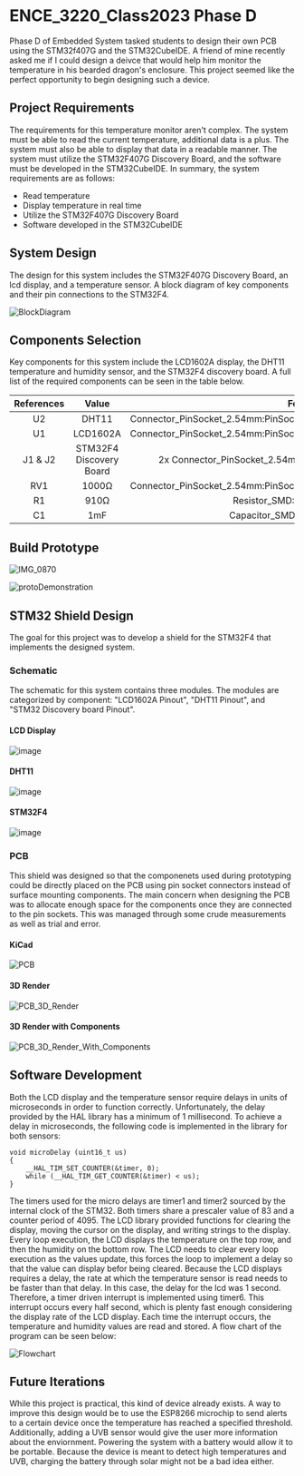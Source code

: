 # **ENCE_3220_Class2023 Phase D**
Phase D of Embedded System tasked students to design their own PCB using the STM32f407G and the STM32CubeIDE. A friend of mine recently asked me if I could design a deivce that would help him monitor the temperature in his bearded dragon's enclosure. This project seemed like the perfect opportunity to begin designing such a device. 

## Project Requirements
The requirements for this temperature monitor aren't complex. The system must be able to read the current temperature, additional data is a plus. The system must also be able to display that data in a readable manner. The system must utilize the STM32F407G Discovery Board, and the software must be developed in the STM32CubeIDE. In summary, the system requirements are as follows: 
- Read temperature
- Display temperature in real time
- Utilize the STM32F407G Discovery Board
- Software developed in the STM32CubeIDE

## System Design
The design for this system includes the STM32F407G Discovery Board, an lcd display, and a temperature sensor. A block diagram of key components and their pin connections to the STM32F4. 

![BlockDiagram](https://github.com/tobywerthan/ENCE_3220_Class2023/assets/55803740/9897b5c9-fc0e-41f9-b31e-4a299957a8f5)

## Components Selection
Key components for this system include the LCD1602A display, the DHT11 temperature and humidity sensor, and the STM32F4 discovery board. A full list of the required components can be seen in the table below. 

| References  | Value       | Footprint   |
| :-----------: | :-----------: | :-----------: |
| U2 | DHT11 | Connector_PinSocket_2.54mm:PinSocket_1x03_P2.54mm_Vertical_SMD_Pin1Right |
| U1 | LCD1602A | Connector_PinSocket_2.54mm:PinSocket_1x16_P2.54mm_Vertical_SMD_Pin1Right |
| J1 & J2 | STM32F4 Discovery Board | 2x Connector_PinSocket_2.54mm:PinSocket_2x25_P2.54mm_Vertical |
| RV1 | 1000Ω | Connector_PinSocket_2.54mm:PinSocket_1x05_P2.54mm_Vertical_SMD_Pin1Right |
| R1 | 910Ω | Resistor_SMD:R_0603_1608Metric |
| C1 | 1mF | Capacitor_SMD:C_0603_1608Metric |

## Build Prototype

![IMG_0870](https://github.com/tobywerthan/ENCE_3220_Class2023/assets/55803740/7569cad7-967c-473b-aba5-546d0cd26ed9)

![protoDemonstration](https://github.com/tobywerthan/ENCE_3220_Class2023/assets/55803740/e6799e15-ed2a-4392-bff5-4d4d19ab7fee)

## STM32 Shield Design
The goal for this project was to develop a shield for the STM32F4 that implements the designed system. 

### Schematic
The schematic for this system contains three modules. The modules are categorized by component: "LCD1602A Pinout", "DHT11 Pinout", and "STM32 Discovery board Pinout". 

#### LCD Display

![image](https://github.com/tobywerthan/ENCE_3220_Class2023/assets/55803740/8fba1ba2-90f5-4654-acfb-c5c67ea91418)

#### DHT11

![image](https://github.com/tobywerthan/ENCE_3220_Class2023/assets/55803740/18c32273-0055-41af-b8e5-ca45f9912bb7)

#### STM32F4

![image](https://github.com/tobywerthan/ENCE_3220_Class2023/assets/55803740/5bc7af28-0ada-4f12-b00e-fd8c3a3ebd46)

### PCB
This shield was designed so that the componenets used during prototyping could be directly placed on the PCB using pin socket connectors instead of surface mounting components. The main concern when designing the PCB was to allocate enough space for the components once they are connected to the pin sockets. This was managed through some crude measurements as well as trial and error. 

#### KiCad

![PCB](https://github.com/tobywerthan/ENCE_3220_Class2023/assets/55803740/00986a72-d583-4c47-842b-e8ab2e83f396)

#### 3D Render

![PCB_3D_Render](https://github.com/tobywerthan/ENCE_3220_Class2023/assets/55803740/721ff4a9-9a1c-46c5-99fe-5079a9a311f5)

#### 3D Render with Components 

![PCB_3D_Render_With_Components](https://github.com/tobywerthan/ENCE_3220_Class2023/assets/55803740/7a041e28-2be2-4a8f-9380-b9b233bb2609)

## Software Development
Both the LCD display and the temperature sensor require delays in units of microseconds in order to function correctly. Unfortunately, the delay provided by the HAL library has a minimum of 1 millisecond. To achieve a delay in microseconds, the following code is implemented in the library for both sensors:
```
void microDelay (uint16_t us)
{
	__HAL_TIM_SET_COUNTER(&timer, 0);
	while (__HAL_TIM_GET_COUNTER(&timer) < us);
}
```
The timers used for the micro delays are timer1 and timer2 sourced by the internal clock of the STM32. Both timers share a prescaler value of 83 and a counter period of 4095. The LCD library provided functions for clearing the display, moving the cursor on the display, and writing strings to the display. Every loop execution, the LCD displays the temperature on the top row, and then the humidity on the bottom row. The LCD needs to clear every loop execution as the values update, this forces the loop to implement a delay so that the value can display befor being cleared. Because the LCD displays requires a delay, the rate at which the temperature sensor is read needs to be faster than that delay. In this case, the delay for the lcd was 1 second. Therefore, a timer driven interrupt is implemented using timer6. This interrupt occurs every half second, which is plenty fast enough considering the display rate of the LCD display. Each time the interrupt occurs, the temperature and humidity values are read and stored. A flow chart of the program can be seen below:

![Flowchart](https://github.com/tobywerthan/ENCE_3220_Class2023/assets/55803740/c28a7c41-6b64-42db-b7cd-be5866f3170b)

## Future Iterations

While this project is practical, this kind of device already exists. A way to improve this design would be to use the ESP8266 microchip to send alerts to a certain device once the temperature has reached a specified threshold. Additionally, adding a UVB sensor would give the user more information about the enviornment. Powering the system with a battery would allow it to be portable. Because the device is meant to detect high temperatures and UVB, charging the battery through solar might not be a bad idea either. 
